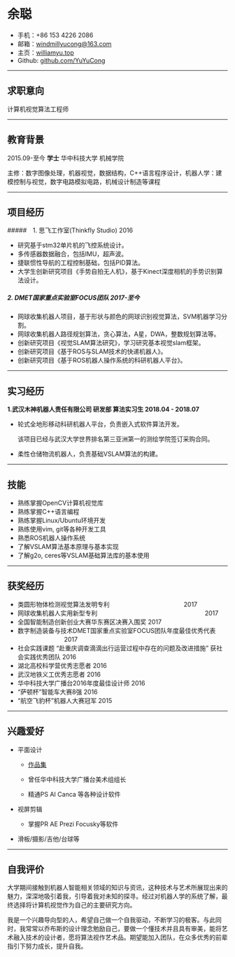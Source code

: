 # 余聪
  - 手机：+86 153 4226 2086
  - 邮箱：[windmillyucong@163.com](mailto::windmillyucong@163.com)
  - 主页：[williamyu.top](williamyu.top)
  - Github: [github.com/YuYuCong](github.com/YuYuCong)

------



## 求职意向
计算机视觉算法工程师

----



## 教育背景
2015.09-至今                                                    **学士**                                                                 华中科技大学 机械学院

主修：数字图像处理，机器视觉，数据结构，C++语言程序设计，机器人学：建模控制与视觉，数字电路模拟电路，机械设计制造等课程

---



## 项目经历

#####　1. 思飞工作室(Thinkfly Studio)                                                                                                                             2016

- 研究基于stm32单片机的飞控系统设计。
- 多传感器数据融合，包括IMU，超声波。
- 捷联惯性导航的工程控制基础，包括PID算法。
- 大学生创新研究项目《手势自拍无人机》，基于Kinect深度相机的手势识别算法设计。

##### 2. DMET国家重点实验室FOCUS团队                                                                                                               2017-至今

- 网球收集机器人项目，基于形状与颜色的网球识别视觉算法，SVM机器学习分割。
- 网球收集机器人路径规划算法，贪心算法，A星，DWA，整数规划算法等。
- 创新研究项目《视觉SLAM算法研究》，学习研究基本视觉slam框架。
- 创新研究项目《基于ROS与SLAM技术的快递机器人》。
- 创新研究项目《基于ROS机器人操作系统的科研机器人平台》。

----



## 实习经历

**1.武汉木神机器人责任有限公司                      研发部 算法实习生                                               2018.04 - 2018.07**

- 轮式全地形移动科研机器人平台，负责嵌入式软件算法开发。

  该项目已经与武汉大学世界排名第三亚洲第一的测绘学院签订采购合同。

- 柔性仓储物流机器人，负责基础VSLAM算法的构建。

----



## 技能

- 熟练掌握OpenCV计算机视觉库
- 熟练掌握C++语言编程
- 熟练掌握Linux/Ubuntu环境开发
- 熟练使用vim, git等各种开发工具
- 熟悉ROS机器人操作系统
- 了解VSLAM算法基本原理与基本实现
- 了解g2o, ceres等VSLAM基础算法库的基本使用

------



## 获奖经历
- 类圆形物体检测视觉算法发明专利     　　　　　　　　　   　  　                                                                 2017
- 网球收集机器人实用新型专利　　　　　　　　　　　　　　　　                                                          　  2017
- 全国智能制造创新创业大赛华东赛区决赛入围奖                                                                                               2017
- 数字制造装备与技术DMET国家重点实验室FOCUS团队年度最佳优秀代表               　　　         　　　　  2017
- 社会实践课题 “赴重庆调查滴滴出行运营过程中存在的问题及改进措施” 获社会实践优秀团队                     2016
- 湖北高校科学营优秀志愿者                                                                                                                                  2016
- 武汉地铁义工优秀志愿者                                                                                                                                      2016
- 华中科技大学广播台2016年度最佳设计师                                                                                                          2016
- “萨顿杯”智能车大赛8强                                                                                                                                        2016
- “航空飞豹杯”机器人大赛冠军                                                                                                                               2015

-------



## 兴趣爱好
* 平面设计

  - [作品集](http://www.lofter.com/collection/windmillyu/?op=collectionDetail&collectionId=81051)
  - 曾任华中科技大学广播台美术组组长


  - 精通PS AI Canca 等各种设计软件

* 视屏剪辑
  - 掌握PR AE Prezi Focusky等软件

* 滑板/摄影/吉他/台球等

------



## 自我评价

​        大学期间接触到机器人智能相关领域的知识与资讯，这种技术与艺术所展现出来的魅力，深深地吸引着我，引导着我对未知的探寻。经过对机器人学的系统了解，最终选择将计算机视觉作为自己的主要研究方向。

​        我是一个兴趣导向型的人，希望自己做一个自我驱动，不断学习的极客。与此同时，我常常以乔布斯的设计理念勉励自己，要做一个懂技术并且具有审美，能将艺术融入技术的设计者，愿将算法视作艺术品。期望能加入团队，在众多优秀的前辈指引下努力成长，提升自我。
